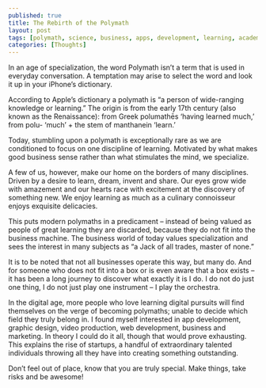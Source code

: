 ```yaml
---
published: true
title: The Rebirth of the Polymath
layout: post
tags: [polymath, science, business, apps, development, learning, academia, learning, studies, Greek, specialization, digital]
categories: [Thoughts]
---
```

In an age of specialization, the word Polymath isn’t a term that is used in everyday conversation. A temptation may arise to select the word and look it up in your iPhone’s dictionary. 

According to Apple’s dictionary a polymath is “a person of wide-ranging knowledge or learning.” The origin is from the early 17th century (also known as the Renaissance): from Greek polumathēs ‘having learned much,’ from polu- ‘much’ + the stem of manthanein ‘learn.’

Today, stumbling upon a polymath is exceptionally rare as we are conditioned to focus on one discipline of learning. Motivated by what makes good business sense rather than what stimulates the mind, we specialize. 

A few of us, however, make our home on the borders of many disciplines. Driven by a desire to learn, dream, invent and share. Our eyes grow wide with amazement and our hearts race with excitement at the discovery of something new. We enjoy learning as much as a culinary connoisseur enjoys exquisite delicacies. 

This puts modern polymaths in a predicament – instead of being valued as people of great learning they are discarded, because they do not fit into the business machine. The business world of today values specialization and sees the interest in many subjects as “a Jack of all trades, master of none.”

It is to be noted that not all businesses operate this way, but many do. And for someone who does not fit into a box or is even aware that a box exists – it has been a long journey to discover what exactly it is I do. I do not do just one thing, I do not just play one instrument – I play the orchestra.

In the digital age, more people who love learning digital pursuits will find themselves on the verge of becoming polymaths; unable to decide which field they truly belong in. I found myself interested in app development, graphic design, video production, web development, business and marketing. In theory I could do it all, though that would prove exhausting. This explains the rise of startups, a handful of extraordinary talented individuals throwing all they have into creating something outstanding.

Don’t feel out of place, know that you are truly special. Make things, take risks and be awesome!